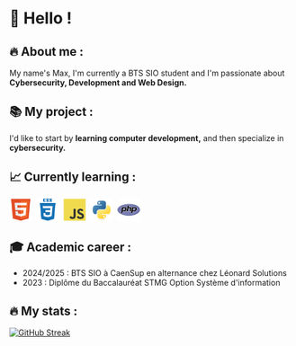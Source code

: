 # 👋 Hello !
## 🔥 About me :
  My name's Max, I'm currently a BTS SIO student and I'm passionate about **Cybersecurity, Development and Web Design.**
## 📚 My project :
  I'd like to start by **learning computer development,** and then specialize in **cybersecurity.**
## 📈 Currently learning :
<img src="https://github.com/devicons/devicon/blob/master/icons/html5/html5-original.svg" title="HTML5" alt="HTML" width="40" height="40"/>&nbsp;
<img src="https://github.com/devicons/devicon/blob/master/icons/css3/css3-plain-wordmark.svg"  title="CSS3" alt="CSS" width="40" height="40"/>&nbsp;
<img src="https://github.com/devicons/devicon/blob/master/icons/javascript/javascript-original.svg" title="JavaScript" alt="JavaScript" width="40" height="40"/>&nbsp;
<img src="https://github.com/devicons/devicon/blob/master/icons/python/python-original.svg" title="Python" alt="Python" width="40" height="40"/>&nbsp;
<img src="https://github.com/devicons/devicon/blob/master/icons/php/php-original.svg" title="PHP" alt="PHP" width="40" height="40"/>&nbsp;
## 🎓 Academic career :
- 2024/2025 : BTS SIO à CaenSup en alternance chez Léonard Solutions
- 2023 : Diplôme du Baccalauréat STMG Option Système d'information
## :fire: My stats :
[![GitHub Streak](https://github-readme-streak-stats.herokuapp.com?user=MaxTribouillard&theme=cobalt&mode=weekly)](https://git.io/streak-stats)

<!--
**MaxTribouillard/MaxTribouillard** is a ✨ _special_ ✨ repository because its `README.md` (this file) appears on your GitHub profile.

Here are some ideas to get you started:

- 🔭 I’m currently working on ...
- 🌱 I’m currently learning ...
- 👯 I’m looking to collaborate on ...
- 🤔 I’m looking for help with ...
- 💬 Ask me about ...
- 📫 How to reach me: ...
- 😄 Pronouns: ...
- ⚡ Fun fact: ...
-->
